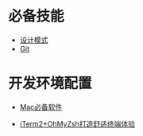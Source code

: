 # 必备技能

- [设计模式](./设计模式/设计模式目录.md)
- [Git](./Git/Git.md)



# 开发环境配置

- [Mac必备软件](./开发环境配置/Mac必备软件.md)

- [iTerm2+OhMyZsh打造舒适终端体验](./开发环境配置/iTerm2+OhMyZsh打造舒适终端体验.md)

